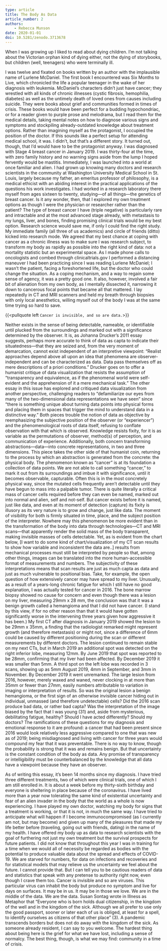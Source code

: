 ```yaml
---
type: article
title: The Body As Data
article_number: 2
authors:
    - Rebecca Munson
date: 2020-01-01
doi: 10.5281/zenodo.3713678
---
```

When I was growing up I liked to read about dying children. I’m not talking about the Victorian orphan kind of dying either, not the dying of storybooks, but children (well, teenagers) who were terminally ill.
<!--more-->
I was twelve and fixated on books written by an author with the implausible name of Lurlene McDaniel. The first book I encountered was Six Months to Live, which chronicled the life a popular teenager in the wake of her diagnosis with leukemia. McDaniel’s characters didn’t just have cancer; they wrestled with all kinds of chronic illnesses (cystic fibrosis, hemophilia, diabetes) as well as the untimely death of loved ones from causes including suicide. They were books about grief and communities formed in times of crisis.
These books would have been perfect for a budding hypochondriac, or for a reader given to purple prose and melodrama, but I read them for the medical details, taking mental notes on how to diagnose various signs and symptoms and stockpiling already-outdated knowledge about treatment options. Rather than imagining myself as the protagonist, I occupied the position of the doctor. If this sounds like a perfect setup for attending medical school, it was. I didn’t, but that’s a different story. It turned out, though, that I’d would have to be the protagonist anyway.
I was diagnosed with Stage 4 breast cancer in January 2019. I was thirty-four at the time, with zero family history and no warning signs aside from the lump I hoped fervently would be mastitis. Immediately, I was launched into a world at once familiar and alien. I had grown up knowing many doctors and research scientists in the community at Washington University Medical School in St. Louis, largely because my father, an emeritus professor of philosophy, is a medical ethicist with an abiding interest in the practical applications of the questions his work investigates. I had worked in a research laboratory there myself from ages sixteen to twenty, studying—of all things—the genetics of breast cancer.
Is it any wonder, then, that I explored my own treatment options as though I were the physician or researcher rather than the patient? The type of breast cancer I have (triple negative) is particularly rare and intractable and at the most advanced stage already, with metastasis to my lungs, liver, and bones, finding promising clinical trials would be my best option. Research science would save me, if only I could find the right study. My immediate family (all three of us academics) and circle of friends (ditto) kicked into research mode. We agreed that my best chance at coping with cancer as a chronic illness was to make sure I was research subject, to transform my body as rapidly as possible into the right kind of data: not a mortality statistic but an experimental space.
As I made phone calls to oncologists and combed through clinicaltrials.gov I performed a distancing maneuver I had been practicing since I was reading Lurlene McDaniel; I wasn’t the patient, facing a foreshortened life, but the doctor who could change the situation. As a coping mechanism, and a way to regain some sense of agency, it was a pretty good one. It also, however, involved a fair bit of alienation from my own body, as I mentally dissected it, narrowing it down to cancerous focal points that became all that mattered. I lay repeatedly in CT and MRI scanners and held my breath through biopsies with only local anesthetics, willing myself out of the body I was at the same time trying so hard to save.

{{<pullquote left `Cancer is invisible, and so are data.`>}}

Neither exists in the sense of being detectable, nameable, or identifiable until plucked from the surroundings and marked out with a significance determined by the observer. It is, as Johanna Drucker’s 2011 essay suggests, perhaps more accurate to think of data as capta to indicate their situatedness—that they are seized and, from the very moment of demarcation, cannot exist independent of an interpretive viewpoint: “Realist approaches depend above all upon an idea that phenomena are observer-independent and can be characterized as data. Data pass themselves off as mere descriptions of a priori conditions.”
Drucker goes on to offer a humanist critique of data visualization that resists the assumption of “transparency and equivalence, as if the phenomenal world were self-evident and the apprehension of it a mere mechanical task.” The other essay in this issue has explored and critiqued data visualization from another perspective, challenging readers to “defamiliarize our eyes from many of the two-dimensional data representations we have seen” since  “there is something unique about turning data points into physical forms and placing them in spaces that trigger the mind to understand data in a distinctive way.” Both pieces trouble the notion of data as objective by reemphasizing the subjective position of the observer (or “experiencer”) and the phenomenological roots of data itself, refusing to conflate observation with that which is observed. Knowledge resists fixity, for it is as variable as the permutations of observer, method(s) of perception, and communication of experience. Additionally, both concern transforming abstractions—data—into concrete representations, in two and three dimensions. This piece takes the other side of that humanist coin, returning to the process by which an abstraction is generated from the concrete: the physical body.
The phenomenon known as “cancer” is at its foundation a collection of data points. We are not able to call something “cancer,” to mark it out from its surroundings and imbue it with significance, until it becomes observable, capturable. Often this is in the most concretely physical way, since the mutated cells frequently aren’t detectable until they have begun to mass into a palpable tumor. There is quite literally a critical mass of cancer cells required before they can even be named, marked out into normal and alien, self and not-self. But cancer exists before it is named, just like data, and even at its moment of detection (capture) its fixity is illusory as its very nature is to grow and change, just like data. The moment of visibility for both is firmly situated in time, place, and the subject position of the interpreter.
Nowhere may this phenomenon be more evident than in the transformation of the body into data through technologies—CT and MRI scans—that apparently render the solid mass of the body transparent, making invisible masses of cells detectable. Yet, as is evident from the chart below, [I want to do some kind of chart/visualization of my CT scan results to show how variable and inconsistent the data are..]  results from mechanical processes must still be interpreted by people so that, among other things, images can be translated into the more human-accessible format of measurements and numbers. The subjectivity of these interpretations means that scan results are just as much capta as data and just as much vulnerable to positional bias.
Take, for example, the open question of how extensively cancer may have spread to my liver. Unusually, as a result of a years-long chronic fatigue for which I still have no good explanation, I was actually tested for cancer in 2016. The bone marrow biopsy showed no cause for concern and even though there was a lesion on my liver, measuring 29mm x 28 mm, the conclusion was that it was a benign growth called a hemangioma and that I did not have cancer. (I stand by this view, if for no other reason than that it would have gotten significantly worse in the intervening three years given how aggressive it has been.)
My first CT after diagnosis in January 2019 showed the lesion to be 29mm x 35mm, a finding that the radiologist remarked might represent growth (and therefore metastasis) or might not, since a difference of 6mm could be caused by different positioning during the scan or different measurements by different doctors. The lesion continued to remain stable on my next CTs, but in March 2019 an additional spot was detected on the right inferior lobe, measuring 12mm. By June 2019 that spot was reported to be 28mm, confirming that my liver had been affected. By December 2019 it was smaller than 5mm. A third spot on the left lobe was recorded in 3 scans, showing up as 5mm August 2019, 4mm in September, and 3mm in November. By December 2019 it went unremarked. The large lesion from 2016, however, merely waxed and waned, never clocking in at more than 35mm or fewer than 27mm, easily numbers attributable to variation in imaging or interpretation of results.
So was the original lesion a benign hemangioma, or the first sign of an otherwise invisible cancer hiding out in individual, unmassed (and therefore undetectable) cells? Did the 2016 scan produce bad data, or rather bad capta? Was the interpretation of the image biased by the fact that I was young (31) and, aside from mysterious, debilitating fatigue, healthy? Should I have acted differently? Should my doctors? The ramifications of these questions for my diagnosis and emotional response to it are profound: a cancer that had been present since 2016 would look relatively less aggressive compared to one that was new as of 2019; being misdiagnosed and living with cancer for three years would compound my fear that it was preventable. There is no way to know, though the probability is strong that it was and remains benign. But that uncertainty is the constant condition of the body as data. Any promise of transparency or intelligibility must be counterbalanced by the knowledge that all data have a viewpoint because they have an observer.

As of writing this essay, it’s been 14 months since my diagnosis. I have tried three different treatments, two of which were clinical trials, one of which I am still enrolled in. It is about a week before my thirty-sixth birthday and everyone is sheltering in place because of the coronavirus. I have lived more than a year now tolerating the same kind of existential uncertainty and fear of an alien invader in the body that the world as a whole is now experiencing. I have played my own doctor, watching my body for signs that a treatment is working, or that it is not, in much the same way. I have tried to anticipate what will happen if I become immunocompromised (as I currently am not, but may become) and given up many of the pleasures that made my life better before (traveling, going out with friends, dating) in the name of my health. I have offered my body up as data to research scientists with the goal of furthering not just my own treatment but the survival prospects for future patients.
I did not know that throughout this year I was in training for a time when we would all of necessity be regarded as bodies with the potential to produce valuable data about the spread and effects of COVID-19. We are starved for numbers, for data on infections and recoveries and for statistical models that may relieve us the uncertainty we feel about the future. I cannot provide that. But I can tell you to be cautious readers of data and statistics that speak with any pretense to authority right now, even though I crave them too. Cancer is invisible and so are viruses. This particular virus can inhabit the body but produce no symptom and live for days on surfaces. It may be in us. It may be in those we love. We are in the middle of the data. We are the data.
Susan Sontag wrote in Illness as Metaphor that “Everyone who is born holds dual citizenship, in the kingdom of the well and in the kingdom of the sick. Although we all prefer to use only the good passport, sooner or later each of us is obliged, at least for a spell, to identify ourselves as citizens of that other place” (3). A pandemic transcends borders but does not do away with the kingdom of the sick. As someone already resident, I can say to you welcome. The hardest thing about being here is the grief for what we have lost, including a sense of normalcy. The best thing, though, is what we may find: community in a time of crisis.
